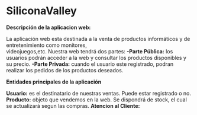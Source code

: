 # SiliconaValley

**Descripción de la aplicacion web:**

  La aplicación web esta destinada a la venta de productos informáticos y de entretenimiento como monitores,     
  videojuegos,etc.
  Nuestra web tendrá dos partes:
  **-Parte Pública:** los usuarios podrán acceder a la web y consultar los productos disponibles y su precio.
  **-Parte Privada:** cuando el usuario este registrado, podran realizar los pedidos de los productos deseados.

**Entidades principales de la aplicación**

  **Usuario:** es el destinatario de nuestras ventas. Puede estar registrado o no.
  **Producto:** objeto que vendemos en la web. Se dispondrá de stock, el cual se actualizará segun las compras.
  **Atencion al Cliente:**
